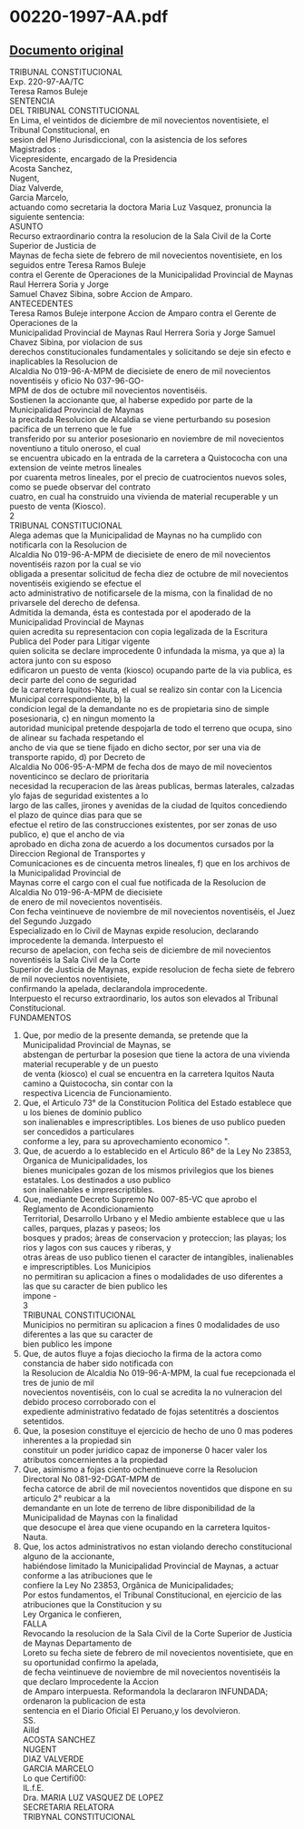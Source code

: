
00220-1997-AA.pdf
=================
  
[Documento original](https://tc.gob.pe/jurisprudencia/1998/00220-1997-AA.pdf)  
---  
TRIBUNAL CONSTITUCIONAL  
Exp. 220-97-AA/TC  
Teresa Ramos Buleje  
SENTENCIA  
DEL TRIBUNAL CONSTITUCIONAL  
En Lima, el veintidos de diciembre de mil novecientos noventisiete, el Tribunal Constitucional, en  
sesion del Pleno Jurisdiccional, con la asistencia de los sefores Magistrados :  
Vicepresidente, encargado de la Presidencia  
Acosta Sanchez,  
Nugent,  
Diaz Valverde,  
Garcia Marcelo,  
actuando como secretaria la doctora Maria Luz Vasquez, pronuncia la siguiente sentencia:  
ASUNTO  
Recurso extraordinario contra la resolucion de la Sala Civil de la Corte Superior de Justicia de  
Maynas de fecha siete de febrero de mil novecientos noventisiete, en los seguidos entre Teresa Ramos Buleje  
contra el Gerente de Operaciones de la Municipalidad Provincial de Maynas Raul Herrera Soria y Jorge  
Samuel Chavez Sibina, sobre Accion de Amparo.  
ANTECEDENTES  
Teresa Ramos Buleje interpone Accion de Amparo contra el Gerente de Operaciones de la  
Municipalidad Provincial de Maynas Raul Herrera Soria y Jorge Samuel Chavez Sibina, por violacion de sus  
derechos constitucionales fundamentales y solicitando se deje sin efecto e inaplicables la Resolucion de  
Alcaldia No 019-96-A-MPM de diecisiete de enero de mil novecientos noventiséis y oficio No 037-96-GO-  
MPM de dos de octubre mil novecientos noventiséis.  
Sostienen la accionante que, al haberse expedido por parte de la Municipalidad Provincial de Maynas  
la precitada Resolucion de Alcaldia se viene perturbando su posesion pacifica de un terreno que le fue  
transferido por su anterior posesionario en noviembre de mil novecientos noventiuno a titulo oneroso, el cual  
se encuentra ubicado en la entrada de la carretera a Quistococha con una extension de veinte metros lineales  
por cuarenta metros lineales, por el precio de cuatrocientos nuevos soles, como se puede observar del contrato  
cuatro, en cual ha construido una vivienda de material recuperable y un puesto de venta (Kiosco).  
2  
TRIBUNAL CONSTITUCIONAL  
Alega ademas que la Municipalidad de Maynas no ha cumplido con notificarla con la Resolucion de  
Alcaldia No 019-96-A-MPM de diecisiete de enero de mil novecientos noventiséis razon por la cual se vio  
obligada a presentar solicitud de fecha diez de octubre de mil novecientos noventiséis exigiendo se efectue el  
acto administrativo de notificarsele de la misma, con la finalidad de no privarsele del derecho de defensa.  
Admitida la demanda, ésta es contestada por el apoderado de la Municipalidad Provincial de Maynas  
quien acredita su representacion con copia legalizada de la Escritura Publica del Poder para Litigar vigente  
quien solicita se declare improcedente 0 infundada la misma, ya que a) la actora junto con su esposo  
edificaron un puesto de venta (kiosco) ocupando parte de la via publica, es decir parte del cono de seguridad  
de la carretera Iquitos-Nauta, el cual se realizo sin contar con la Licencia Municipal correspondiente, b) la  
condicion legal de la demandante no es de propietaria sino de simple posesionaria, c) en ningun momento la  
autoridad municipal pretende despojarla de todo el terreno que ocupa, sino de alinear su fachada respetando el  
ancho de via que se tiene fijado en dicho sector, por ser una via de transporte rapido, d) por Decreto de  
Alcaldia No 006-95-A-MPM de fecha dos de mayo de mil novecientos noventicinco se declaro de prioritaria  
necesidad la recuperacion de las àreas publicas, bermas laterales, calzadas ylo fajas de seguridad existentes a lo  
largo de las calles, jirones y avenidas de la ciudad de Iquitos concediendo el plazo de quince dias para que se  
efectue el retiro de las construcciones existentes, por ser zonas de uso publico, e) que el ancho de via  
aprobado en dicha zona de acuerdo a los documentos cursados por la Direccion Regional de Transportes y  
Comunicaciones es de cincuenta metros lineales, f) que en los archivos de la Municipalidad Provincial de  
Maynas corre el cargo con el cual fue notificada de la Resolucion de Alcaldia No 019-96-A-MPM de diecisiete  
de enero de mil novecientos noventiséis.  
Con fecha veintinueve de noviembre de mil novecientos noventiséis, el Juez del Segundo Juzgado  
Especializado en lo Civil de Maynas expide resolucion, declarando improcedente la demanda. Interpuesto el  
recurso de apelacion, con fecha seis de diciembre de mil novecientos noventiséis la Sala Civil de la Corte  
Superior de Justicia de Maynas, expide resolucion de fecha siete de febrero de mil novecientos noventisiete,  
confirmando la apelada, declarandola improcedente.  
Interpuesto el recurso extraordinario, los autos son elevados al Tribunal Constitucional.  
FUNDAMENTOS  
1. Que, por medio de la presente demanda, se pretende que la Municipalidad Provincial de Maynas, se  
abstengan de perturbar la posesion que tiene la actora de una vivienda material recuperable y de un puesto  
de venta (kiosco) el cual se encuentra en la carretera Iquitos Nauta camino a Quistococha, sin contar con la  
respectiva Licencia de Funcionamiento.  
2. Que, el Articulo 73° de la Constitucion Politica del Estado establece que u los bienes de dominio publico  
son inalienables e imprescriptibles. Los bienes de uso publico pueden ser concedidos a particulares  
conforme a ley, para su aprovechamiento economico ".  
3. Que, de acuerdo a lo establecido en el Articulo 86° de la Ley No 23853, Organica de Municipalidades, los  
bienes municipales gozan de los mismos privilegios que los bienes estatales. Los destinados a uso publico  
son inalienables e imprescriptibles.  
4. Que, mediante Decreto Supremo No 007-85-VC que aprobo el Reglamento de Acondicionamiento  
Territorial, Desarrollo Urbano y el Medio ambiente establece que u las calles, parques, plazas y paseos; los  
bosques y prados; àreas de conservacion y proteccion; las playas; los rios y lagos con sus cauces y riberas, y  
otras àreas de uso publico tienen el caracter de intangibles, inalienables e imprescriptibles. Los Municipios  
no permitiran su aplicacion a fines o modalidades de uso diferentes a las que su caracter de bien publico les  
impone -  
3  
TRIBUNAL CONSTITUCIONAL  
Municipios no permitiran su aplicacion a fines 0 modalidades de uso diferentes a las que su caracter de  
bien publico les impone  
5. Que, de autos fluye a fojas dieciocho la firma de la actora como constancia de haber sido notificada con  
la Resolucion de Alcaldia No 019-96-A-MPM, la cual fue recepcionada el tres de junio de mil  
novecientos noventiséis, con lo cual se acredita la no vulneracion del debido proceso corroborado con el  
expediente administrativo fedatado de fojas setentitrés a doscientos setentidos.  
6. Que, la posesion constituye el ejercicio de hecho de uno 0 mas poderes inherentes a la propiedad sin  
constituir un poder juridico capaz de imponerse 0 hacer valer los atributos concernientes a la propiedad  
7. Que, asimismo a fojas ciento ochentinueve corre la Resolucion Directoral No 081-92-DGAT-MPM de  
fecha catorce de abril de mil novecientos noventidos que dispone en su articulo 2° reubicar a la  
demandante en un lote de terreno de libre disponibilidad de la Municipalidad de Maynas con la finalidad  
que desocupe el àrea que viene ocupando en la carretera Iquitos- Nauta.  
8. Que, los actos administrativos no estan violando derecho constitucional alguno de la accionante,  
habiéndose limitado la Municipalidad Provincial de Maynas, a actuar conforme a las atribuciones que le  
confiere la Ley No 23853, Orgânica de Municipalidades;  
Por estos fundamentos, el Tribunal Constitucional, en ejercicio de las atribuciones que la Constitucion y su  
Ley Organica le confieren,  
FALLA  
Revocando la resolucion de la Sala Civil de la Corte Superior de Justicia de Maynas Departamento de  
Loreto su fecha siete de febrero de mil novecientos noventisiete, que en su oportunidad confirmo la apelada,  
de fecha veintinueve de noviembre de mil novecientos noventiséis la que declaro Improcedente la Accion  
de Amparo interpuesta. Reformandola la declararon INFUNDADA; ordenaron la publicacion de esta  
sentencia en el Diario Oficial El Peruano,y los devolvieron.  
SS.  
Ailld  
ACOSTA SANCHEZ  
NUGENT  
DIAZ VALVERDE  
GARCIA MARCELO  
Lo que Certifi00:  
IL.f.E.  
Dra. MARIA LUZ VASQUEZ DE LOPEZ  
SECRETARIA RELATORA  
TRIBYNAL CONSTITUCIONAL